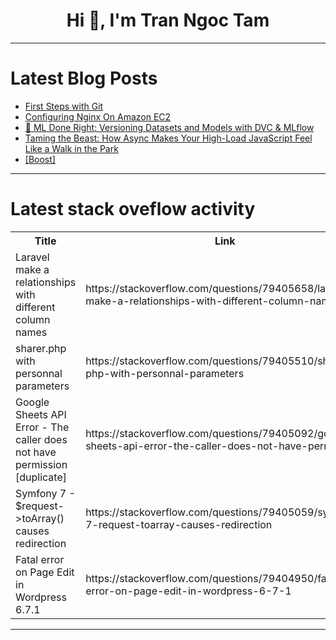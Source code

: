 <h1 align="center">Hi 👋, I'm Tran Ngoc Tam</h1>

---

# Latest Blog Posts 
<!-- BLOG-POST-LIST:START -->
- [First Steps with Git](https://dev.to/adrianogil/first-steps-with-git-5bfh)
- [Configuring Nginx On Amazon EC2](https://dev.to/success_john_7a76d623a3b2/configuring-nginx-on-amazon-ec2-3dp0)
- [🎯 ML Done Right: Versioning Datasets and Models with DVC &amp; MLflow](https://dev.to/aws-builders/ml-done-right-versioning-datasets-and-models-with-dvc-mlflow-4p3f)
- [Taming the Beast: How Async Makes Your High-Load JavaScript Feel Like a Walk in the Park](https://dev.to/alessandrorodrigo/taming-the-beast-how-async-makes-your-high-load-javascript-feel-like-a-walk-in-the-park-59jo)
- [[Boost]](https://dev.to/abdulrahmanmuhammad/-3opo)
<!-- BLOG-POST-LIST:END -->

---

# Latest stack oveflow activity
<table>
  <tr><th>Title</th><th>Link</th></tr>
  <!-- STACKOVERFLOW:START --><tr><td>Laravel make a relationships with different column names</td><td>https://stackoverflow.com/questions/79405658/laravel-make-a-relationships-with-different-column-names</td></tr><tr><td>sharer.php with personnal parameters</td><td>https://stackoverflow.com/questions/79405510/sharer-php-with-personnal-parameters</td></tr><tr><td>Google Sheets API Error - The caller does not have permission [duplicate]</td><td>https://stackoverflow.com/questions/79405092/google-sheets-api-error-the-caller-does-not-have-permission</td></tr><tr><td>Symfony 7 - $request-&gt;toArray&lpar;&rpar; causes redirection</td><td>https://stackoverflow.com/questions/79405059/symfony-7-request-toarray-causes-redirection</td></tr><tr><td>Fatal error on Page Edit in Wordpress 6.7.1</td><td>https://stackoverflow.com/questions/79404950/fatal-error-on-page-edit-in-wordpress-6-7-1</td></tr><!-- STACKOVERFLOW:END -->
</table>

---



